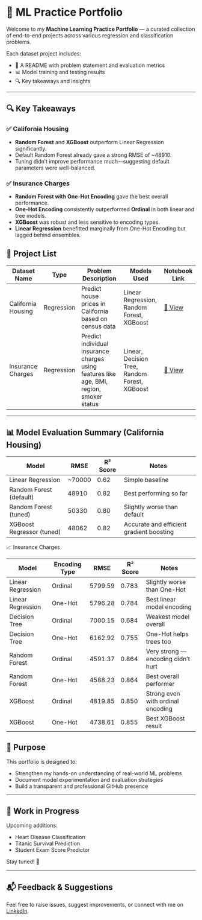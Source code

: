 # 🧠 ML Practice Portfolio

Welcome to my **Machine Learning Practice Portfolio** — a curated collection of end-to-end projects across various regression and classification problems.

Each dataset project includes:
- 📃 A README with problem statement and evaluation metrics
- 📊 Model training and testing results
- 🔍 Key takeaways and insights

---

## 🔍 Key Takeaways

### ✅ California Housing
- **Random Forest** and **XGBoost** outperform Linear Regression significantly.
- Default Random Forest already gave a strong RMSE of ~48910.
- Tuning didn’t improve performance much—suggesting default parameters were well-balanced.

### ✅ Insurance Charges
- **Random Forest with One-Hot Encoding** gave the best overall performance.
- **One-Hot Encoding** consistently outperformed **Ordinal** in both linear and tree models.
- **XGBoost** was robust and less sensitive to encoding types.
- **Linear Regression** benefitted marginally from One-Hot Encoding but lagged behind ensembles.

## 📂 Project List

| Dataset Name           | Type         | Problem Description                                | Models Used                                | Notebook Link                                                                 |
|------------------------|--------------|----------------------------------------------------|---------------------------------------------|--------------------------------------------------------------------------------|
| California Housing     | Regression   | Predict house prices in California based on census data | Linear Regression, Random Forest, XGBoost  | [🔗 View](https://colab.research.google.com/github/kaivalyagnik/ml-practice-portfolio/blob/main/california_housing_regression.ipynb) |
| Insurance Charges      | Regression   | Predict individual insurance charges using features like age, BMI, region, smoker status | Linear, Decision Tree, Random Forest, XGBoost       | [🔗 View](https://colab.research.google.com/github/kaivalyagnik/ml-practice-portfolio/blob/main/insurance_charges_regression.ipynb#scrollTo=CP9uPmFXHmwE) |

---

## 📊 Model Evaluation Summary (California Housing)

| Model                          | RMSE      | R² Score | Notes                                      |
|-------------------------------|-----------|----------|--------------------------------------------|
| Linear Regression             | ~70000    | 0.62     | Simple baseline                            |
| Random Forest (default)       | 48910     | 0.82     | Best performing so far                     |
| Random Forest (tuned)         | 50330     | 0.80     | Slightly worse than default                |
| XGBoost Regressor  (tuned)    | 48062 | 0.82 | Accurate and efficient gradient boosting   |


📈 Insurance Charges

| Model              | Encoding Type | RMSE      | R² Score | Notes                                       |
|-------------------|---------------|-----------|----------|---------------------------------------------|
| Linear Regression  | Ordinal       | 5799.59   | 0.783    | Slightly worse than One-Hot                 |
| Linear Regression  | One-Hot       | 5796.28   | 0.784    | Best linear model encoding                  |
| Decision Tree      | Ordinal       | 7000.15   | 0.684    | Weakest model overall                       |
| Decision Tree      | One-Hot       | 6162.92   | 0.755    | One-Hot helps trees too                     |
| Random Forest      | Ordinal       | 4591.37   | 0.864    | Very strong — encoding didn’t hurt          |
| Random Forest      | One-Hot       | 4588.23   | 0.864    | Best overall performer                      |
| XGBoost            | Ordinal       | 4819.85   | 0.850    | Strong even with ordinal encoding           |
| XGBoost            | One-Hot       | 4738.61   | 0.855    | Best XGBoost result                         |


## 🧭 Purpose

This portfolio is designed to:
- Strengthen my hands-on understanding of real-world ML problems
- Document model experimentation and evaluation strategies
- Build a transparent and professional GitHub presence

---

## 🚧 Work in Progress

Upcoming additions:
- Heart Disease Classification
- Titanic Survival Prediction
- Student Exam Score Predictor

Stay tuned! 🚀

---

## 📬 Feedback & Suggestions

Feel free to raise issues, suggest improvements, or connect with me on [LinkedIn](https://www.linkedin.com/in/kaival-yagnik-16185728b).

